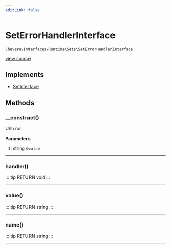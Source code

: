 ```yaml
---
editLink: false
---
```


# SetErrorHandlerInterface

`Chevere\Interfaces\Runtime\Sets\SetErrorHandlerInterface`

[view source](https://github.com/chevere/chevere/blob/master/interfaces/Runtime/Sets/SetErrorHandlerInterface.php)

## Implements

- [SetInterface](../SetInterface.md)

## Methods

### __construct()

Uhh no!

**Parameters**

1. string `$value`

---

### handler()

::: tip RETURN
void
:::

---

### value()

::: tip RETURN
string
:::

---

### name()

::: tip RETURN
string
:::

---

